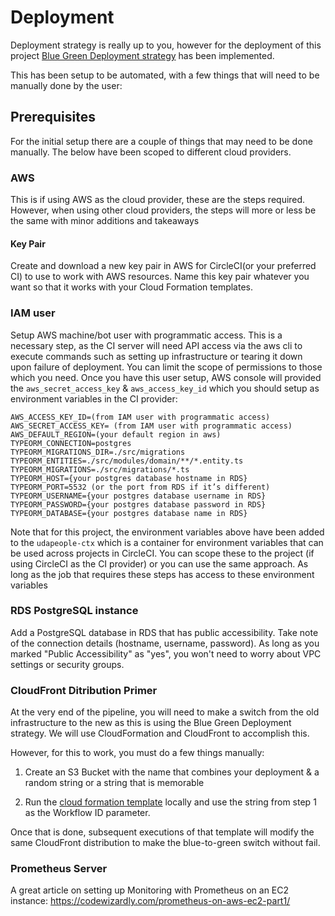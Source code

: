 # Deployment

Deployment strategy is really up to you, however for the deployment of this project [Blue Green Deployment strategy](https://semaphoreci.com/blog/blue-green-deployment) has been implemented.

This has been setup to be automated, with a few things that will need to be manually done by the user:

## Prerequisites

For the initial setup there are a couple of things that may need to be done manually. The below have been scoped to different cloud providers.

### AWS 

This is if using AWS as the cloud provider, these are the steps required. However, when using other cloud providers, the steps will more or less be the same with minor additions and takeaways

#### Key Pair

Create and download a new key pair in AWS for CircleCI(or your preferred CI) to use to work with AWS resources. Name this key pair whatever you want so that it works with your Cloud Formation templates. 

### IAM user

Setup AWS machine/bot user with programmatic access. This is a necessary step, as the CI server will need API access via the aws cli to execute commands such as setting up infrastructure or tearing it down upon failure of deployment. You can limit the 
scope of permissions to those which you need. Once you have this user setup, AWS console will provided the `aws_secret_access_key` & `aws_access_key_id` which you should setup as environment variables in the CI provider:

```env
AWS_ACCESS_KEY_ID=(from IAM user with programmatic access)
AWS_SECRET_ACCESS_KEY= (from IAM user with programmatic access)
AWS_DEFAULT_REGION=(your default region in aws)
TYPEORM_CONNECTION=postgres
TYPEORM_MIGRATIONS_DIR=./src/migrations
TYPEORM_ENTITIES=./src/modules/domain/**/*.entity.ts
TYPEORM_MIGRATIONS=./src/migrations/*.ts
TYPEORM_HOST={your postgres database hostname in RDS}
TYPEORM_PORT=5532 (or the port from RDS if it’s different)
TYPEORM_USERNAME={your postgres database username in RDS}
TYPEORM_PASSWORD={your postgres database password in RDS}
TYPEORM_DATABASE={your postgres database name in RDS}
```

Note that for this project, the environment variables above have been added to the `udapeople-ctx` which is a container for environment variables that can be used across projects in CircleCI.
You can scope these to the project (if using CircleCI as the CI provider) or you can use the same approach. As long as the job that requires these steps has access to these environment variables

### RDS PostgreSQL instance

Add a PostgreSQL database in RDS that has public accessibility. Take note of the connection details (hostname, username, password). As long as you marked "Public Accessibility" as "yes", you won't need to worry about VPC settings or security groups.

### CloudFront Ditribution Primer

At the very end of the pipeline, you will need to make a switch from the old infrastructure to the new as this is using the Blue Green Deployment strategy. We will use CloudFormation and CloudFront to accomplish this. 

However, for this to work, you must do a few things manually:

1. Create an S3 Bucket with the name that combines your deployment & a random string or a string that is memorable

2. Run the [cloud formation template](../infra/web/cloudfront.yaml) locally and use the string from step 1 as the Workflow ID parameter.

Once that is done, subsequent executions of that template will modify the same CloudFront distribution to make the blue-to-green switch without fail.


### Prometheus Server

A great article on setting up Monitoring with Prometheus on an EC2 instance: https://codewizardly.com/prometheus-on-aws-ec2-part1/